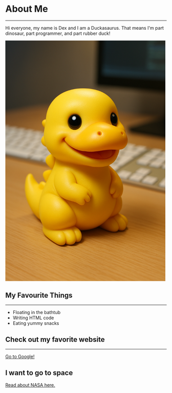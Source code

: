 <!DOCTYPE html>
<html lang="en">
<head>
    <meta charset="UTF-8">
    <meta name="viewport" content="width=device-width, initial-scale=1.0">
  
</head>
<body>
    <h1>
        About Me
    </h1>
    <hr>
    <p>
        Hi everyone, my name is Dex and I am a Duckasaurus. That means I'm part dinosaur, part programmer, and part rubber duck!
    </p>
    <img src="Dex.png" alt="Duckasaurus" width="500"height="auto">
<h2>
    My Favourite Things
</h2>
<hr>
<ul>
    <li>
        Floating in the bathtub
    </li>
    <li>
        Writing HTML code
    </li>
    <li>
        Eating yummy snacks
    </li>
</ul>
<h2>
    Check out my favorite website
</h2>
<hr>
<a href="https://www.google.com/?authuser=0">Go to Google!</a>
<h2>
    I want to go to space 
</h2>
<a href="https://www.nasa.gov/">Read about NASA here.</a>
</body>
</html>
